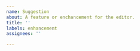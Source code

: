 ```yaml
---
name: Suggestion
about: A feature or enchancement for the editor.
title: ''
labels: enhancement
assignees: ''

---
```



